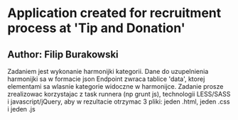 Application created for recruitment process at 'Tip and Donation'
====

Author: Filip Burakowski
---


Zadaniem jest wykonanie harmonijki kategorii.
Dane do uzupelnienia harmonijki sa w formacie json 
Endpoint zwraca tablice 'data', ktorej elementami sa wlasnie kategorie
widoczne w harmonijce.
Zadanie prosze zrealizowac korzystajac z task runnera (np grunt js),
technologii LESS/SASS i javascript/jQuery, aby w rezultacie otrzymac 3
pliki: jeden .html, jeden .css i jeden .js

